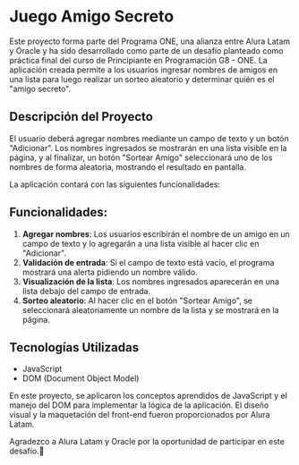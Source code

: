 # Juego Amigo Secreto

Este proyecto forma parte del Programa ONE, una alianza entre Alura Latam y Oracle y ha sido desarrollado como parte de un desafío planteado como práctica final del curso de Principiante en Programación G8 - ONE.
La aplicación creada permite a los usuarios ingresar nombres de amigos en una lista para luego realizar un sorteo aleatorio y determinar quién es el "amigo secreto". 

## Descripción del Proyecto
El usuario deberá agregar nombres mediante un campo de texto y un botón "Adicionar". Los nombres ingresados se mostrarán en una lista visible en la página, y al finalizar, un botón "Sortear Amigo" seleccionará uno de los nombres de forma aleatoria, mostrando el resultado en pantalla.

La aplicación contará con las siguientes funcionalidades:

## Funcionalidades:
1. **Agregar nombres**: Los usuarios escribirán el nombre de un amigo en un campo de texto y lo agregarán a una lista visible al hacer clic en "Adicionar".
2. **Validación de entrada**: Si el campo de texto está vacío, el programa mostrará una alerta pidiendo un nombre válido.
3. **Visualización de la lista**: Los nombres ingresados aparecerán en una lista debajo del campo de entrada.
4. **Sorteo aleatorio**: Al hacer clic en el botón "Sortear Amigo", se seleccionará aleatoriamente un nombre de la lista y se mostrará en la página.

## Tecnologías Utilizadas
- JavaScript
- DOM (Document Object Model)

En este proyecto, se aplicaron los conceptos aprendidos de JavaScript y el manejo del DOM para implementar la lógica de la aplicación. El diseño visual y la maquetación del front-end fueron proporcionados por Alura Latam.

Agradezco a Alura Latam y Oracle por la oportunidad de participar en este desafío.💙
